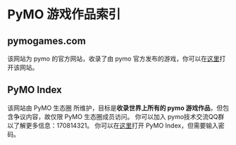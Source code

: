 # PyMO 游戏作品索引

## pymogames.com

该网站为 pymo 的官方网站，收录了由 pymo 官方发布的游戏，你可以在[这里](https://pymogames.com)打开该网站。

## PyMO Index

该网站由 PyMO 生态圈 所维护，目标是**收录世界上所有的 pymo 游戏作品**，但包含争议内容，故仅限 PyMO 生态圈成员访问。
你可以加入 pymo技术交流QQ群 以了解更多信息：170814321。
你可以在[这里](https://pymo-ecosphere.github.io/PyMO-Index/)打开 PyMO Index，但需要输入密码。
